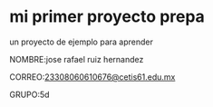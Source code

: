 # mi primer proyecto prepa

un proyecto de ejemplo para aprender

NOMBRE:jose rafael ruiz hernandez

CORREO:23308060610676@cetis61.edu.mx

GRUPO:5d


